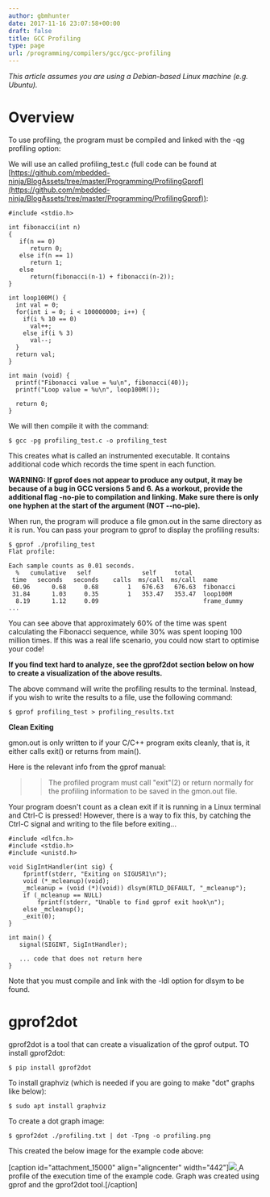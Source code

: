 ```yaml
---
author: gbmhunter
date: 2017-11-16 23:07:58+00:00
draft: false
title: GCC Profiling
type: page
url: /programming/compilers/gcc/gcc-profiling
---
```


_This article assumes you are using a Debian-based Linux machine (e.g. Ubuntu)._




# Overview




To use profiling, the program must be compiled and linked with the -qg profiling option:




We will use an called profiling_test.c (full code can be found at [https://github.com/mbedded-ninja/BlogAssets/tree/master/Programming/ProfilingGprof](https://github.com/mbedded-ninja/BlogAssets/tree/master/Programming/ProfilingGprof)):



    
    #include <stdio.h>
    
    int fibonacci(int n)
    {
       if(n == 0)
          return 0;
       else if(n == 1)
          return 1;
       else
          return(fibonacci(n-1) + fibonacci(n-2));
    } 
    
    int loop100M() {
      int val = 0;
      for(int i = 0; i < 100000000; i++) {
        if(i % 10 == 0)
          val++;
        else if(i % 3)
          val--;
      }
      return val;
    }
    
    int main (void) {  
      printf("Fibonacci value = %u\n", fibonacci(40));          
      printf("Loop value = %u\n", loop100M());
    
      return 0;
    }




We will then compile it with the command:



    
    $ gcc -pg profiling_test.c -o profiling_test




This creates what is called an instrumented executable. It contains additional code which records the time spent in each function.




**WARNING: If gprof does not appear to produce any output, it may be because of a bug in GCC versions 5 and 6. As a workout, provide the additional flag -no-pie to compilation and linking. Make sure there is only one hyphen at the start of the argument (NOT --no-pie).**




When run, the program will produce a file gmon.out in the same directory as it is run. You can pass your program to gprof to display the profiling results:



    
    $ gprof ./profiling_test
    Flat profile:
    
    Each sample counts as 0.01 seconds.
      %   cumulative   self              self     total           
     time   seconds   seconds    calls  ms/call  ms/call  name    
     60.96      0.68     0.68        1   676.63   676.63  fibonacci
     31.84      1.03     0.35        1   353.47   353.47  loop100M
      8.19      1.12     0.09                             frame_dummy
    ...
    




You can see above that approximately 60% of the time was spent calculating the Fibonacci sequence, while 30% was spent looping 100 million times. If this was a real life scenario, you could now start to optimise your code!




**If you find text hard to analyze, see the gprof2dot section below on how to create a visualization of the above results.**




The above command will write the profiling results to the terminal. Instead, if you wish to write the results to a file, use the following command:



    
    $ gprof profiling_test > profiling_results.txt




**Clean Exiting**




gmon.out is only written to if your C/C++ program exits cleanly, that is, it either calls exit() or returns from main().




Here is the relevant info from the gprof manual:




<blockquote>

> 
> The profiled program must call "exit"(2) or return normally for the profiling information to be saved in the gmon.out file.
> 
> 
</blockquote>




Your program doesn't count as a clean exit if it is running in a Linux terminal and Ctrl-C is pressed! However, there is a way to fix this, by catching the Ctrl-C signal and writing to the file before exiting...



    
    #include <dlfcn.h>
    #include <stdio.h>
    #include <unistd.h>
    
    void SigIntHandler(int sig) {
        fprintf(stderr, "Exiting on SIGUSR1\n");
        void (*_mcleanup)(void);
        _mcleanup = (void (*)(void)) dlsym(RTLD_DEFAULT, "_mcleanup");
        if (_mcleanup == NULL)
            fprintf(stderr, "Unable to find gprof exit hook\n");
        else _mcleanup();
        _exit(0);
    }
    
    int main() {
       signal(SIGINT, SigIntHandler);
    
       ... code that does not return here
    }




Note that you must compile and link with the -ldl option for dlsym to be found.




# gprof2dot




gprof2dot is a tool that can create a visualization of the gprof output. TO install gprof2dot:



    
    $ pip install gprof2dot




To install graphviz (which is needed if you are going to make "dot" graphs like below):



    
    $ sudo apt install graphviz




To create a dot graph image:



    
    $ gprof2dot ./profiling.txt | dot -Tpng -o profiling.png




This created the below image for the example code above:



[caption id="attachment_15000" align="aligncenter" width="442"][![](http://blog.mbedded.ninja/wp-content/uploads/2017/11/gprof2dot-profiling-dot-graph.png)
](http://blog.mbedded.ninja/wp-content/uploads/2017/11/gprof2dot-profiling-dot-graph.png) A profile of the execution time of the example code. Graph was created using gprof and the gprof2dot tool.[/caption]








